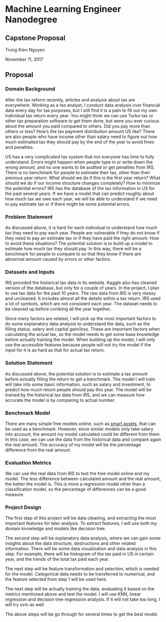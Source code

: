 # Machine Learning Engineer Nanodegree
## Capstone Proposal
Trung Kien Nguyen

November 11, 2017

## Proposal

### Domain Background
After the tax reform recently, articles and analysis about tax are everywhere. Working as a tax analyst, I conduct data analysis over financial data every day for tax purposes, but I still find it is a pain to fill out my own individual tax return every year. You might think we can use Turbo tax or other tax preparation software to get them done, but were you ever curious about the amount you paid compared to others. Did you pay more than others or less? How’s the tax payment distribution amount US like? There are also people who have income other than salary need to figure out how much estimated tax they should pay by the end of the year to avoid fines and penalties. 

US has a very complicated tax system that not everyone has time to fully understand. Errors might happen when people type in or write down the wrong amount, and no one wants to be audited or get penalties from IRS. There is no benchmark for people to estimate their tax, other than their previous year return. What should we do if this is the first year return? What should we do if our income structure changes completely? How to minimize the potential errors? IRS has the database of the tax information in US for the past several years. If we have a model that can predict roughly about how much tax we owe each year, we will be able to understand if we need to pay estimate tax or if there might be some potential errors. 

### Problem Statement
As discussed above, it is hard for each individual to understand how much tax they need to pay each year. People are vulnerable if they do not know if they need to pay an estimate tax or if they have paid the right amount. How to avoid these situations? The potential solution is to build up a model to estimate how much tax they should pay. In this way, there will be a benchmark for people to compare to so that they know if there are abnormal amount caused by errors or other factors.

### Datasets and Inputs
IRS provided the historical tax data in its website. Kaggle also has cleaned version of the database, but only for a couple of years. In the project, I plan to use tax data for the past 10 years. The raw data from IRS is very messy and uncleaned. It includes almost all the details within a tax return. IRS used a lot of symbols, which are not consistent each year. The dataset needs to be cleaned up before combing all the year together.

Since many factors are related, I will pick up the most important factors to do some explanatory data analysis to understand the data, such as the filling status, salary and capital gain/loss. These are important factors when calculating the actual tax, so the model needs to get some base knowledge before actually training the model. When building up the model, I will only use the accessible features because people will not try the model if the input for it is as hard as that for actual tax return.

### Solution Statement
As discussed above, the potential solution is to estimate a tax amount before actually filling the return to get a benchmark. The model I will train will take into some basic information, such as salary and investment, to predict how much return people should pay this year. The model will be trained by the historical tax data from IRS, and we can measure how accurate the model is by comparing to actual number.

### Benchmark Model
There are many simple free models online, such as [smart assets]( https://smartasset.com/taxes/income-taxes), that can be used as a benchmark. However, since similar models only take salary into account, the amount my model calculated could be different from them. In this case, we can use the data from the historical data and compare again the real amount. The accuracy of my model will be the percentage difference from the real amount. 

### Evaluation Metrics
We can use the real data from IRS to test the free model online and my model. The less difference between calculated amount and the real amount, the better the model is. This is more a regression model other than a classification model, so the percentage of differences can be a good measure.

### Project Design
The first step of this project will be data cleaning, and extracting the most important features for later analysis. To extract features, I will use both my domain knowledge and models like decision tree.

The second step will be explanatory data analysis, where we can gain some insights about the data structure, destructions and other related information. There will be some data visualization and data analysis in this step. For example, there will be histogram of the tax paid in US in certain year, and the trends of the total tax paid each year.

The next step will be feature transformation and selection, which is needed for the model. Categorical data needs to be transferred to numerical, and the feature selected from step 1 will be used here. 

The next step will be actually training the data, evaluating it based on the metrics mentioned above and test the model. I will use KNN, linear regression and decision tree regression analysis. If it will not take too long, I will try svm as well.

The above steps will be go through for several times to get the best model.

